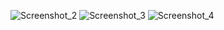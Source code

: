 ![Screenshot_2](https://github.com/OnurKaganSapan/Action-Platformer-3D-Game-/assets/90694012/14770404-ce84-493b-a866-862bbfa99730)
![Screenshot_3](https://github.com/OnurKaganSapan/3D-Bowling-Hyper-Casual-Game/assets/90694012/88d637d4-1ce5-4472-83e5-cc49b3da40ce)
![Screenshot_4](https://github.com/OnurKaganSapan/3D-Bowling-Hyper-Casual-Game/assets/90694012/ffb6a1e0-0c53-4351-b933-1c46fbbbd985)
